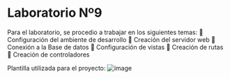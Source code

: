 ﻿# Laboratorio Nº9

Para el laboratorio, se procedio a trabajar en los siguientes temas:
 Configuración del ambiente de desarrollo
 Creación del servidor web
 Conexión a la Base de datos
 Configuración de vistas
 Creación de rutas
 Creación de controladores

Plantilla utilizada para el proyecto:
![image](https://github.com/Einarr07/Aplicaciones_web/assets/96399138/af93bd5d-ff0c-45c6-ad67-9c4edd2c6962)
